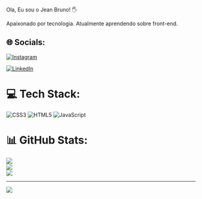 Ola, Eu sou o Jean Bruno! 🖐️

Apaixonado por tecnologia. Atualmente aprendendo sobre front-end.

## 🌐 Socials:
[![Instagram](https://img.shields.io/badge/Instagram-%23E4405F.svg?logo=Instagram&logoColor=white)](https://instagram.com/jeaanbruno/) 

[![LinkedIn](https://img.shields.io/badge/YouTube-%23FF0000.svg?logo=YouTube&logoColor=white)](https://youtube.com/channel/UCd9eV0AvTu8Q7uacsraQY6w) 


# 💻 Tech Stack:
![CSS3](https://img.shields.io/badge/css3-%231572B6.svg?style=for-the-badge&logo=css3&logoColor=white) ![HTML5](https://img.shields.io/badge/html5-%23E34F26.svg?style=for-the-badge&logo=html5&logoColor=white) ![JavaScript](https://img.shields.io/badge/javascript-%23323330.svg?style=for-the-badge&logo=javascript&logoColor=%23F7DF1E)
# 📊 GitHub Stats:
![](https://github-readme-stats.vercel.app/api?username=Jeaanb&theme=dark&hide_border=false&include_all_commits=false&count_private=false)<br/>
![](https://github-readme-streak-stats.herokuapp.com/?user=Jeaanb&theme=dark&hide_border=false)<br/>
![](https://github-readme-stats.vercel.app/api/top-langs/?username=Jeaanb&theme=dark&hide_border=false&include_all_commits=false&count_private=false&layout=compact)

---
[![](https://visitcount.itsvg.in/api?id=Jeaanb&icon=0&color=0)](https://visitcount.itsvg.in)

<!-- Proudly created with GPRM ( https://gprm.itsvg.in ) -->
